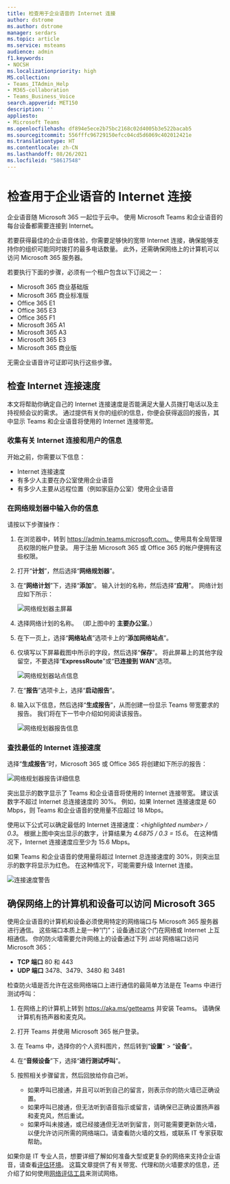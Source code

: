 ```yaml
---
title: 检查用于企业语音的 Internet 连接
author: dstrome
ms.author: dstrome
manager: serdars
ms.topic: article
ms.service: msteams
audience: admin
f1.keywords:
- NOCSH
ms.localizationpriority: high
MS.collection:
- Teams_ITAdmin_Help
- M365-collaboration
- Teams_Business_Voice
search.appverid: MET150
description: ''
appliesto:
- Microsoft Teams
ms.openlocfilehash: df894e5ece2b75bc2168c02d4005b3e522bacab5
ms.sourcegitcommit: 556fffc96729150efcc04cd5d6069c402012421e
ms.translationtype: HT
ms.contentlocale: zh-CN
ms.lasthandoff: 08/26/2021
ms.locfileid: "58617548"
---
```

# <a name="check-your-internet-connection-for-business-voice"></a>检查用于企业语音的 Internet 连接

企业语音随 Microsoft 365 一起位于云中。 使用 Microsoft Teams 和企业语音的每台设备都需要连接到 Internet。

若要获得最佳的企业语音体验，你需要足够快的宽带 Internet 连接，确保能够支持你的组织可能同时拨打的最多电话数量。 此外，还需确保网络上的计算机可以访问 Microsoft 365 服务器。

若要执行下面的步骤，必须有一个租户包含以下订阅之一：

* Microsoft 365 商业基础版
* Microsoft 365 商业标准版
* Office 365 E1
* Office 365 E3
* Office 365 F1
* Microsoft 365 A1
* Microsoft 365 A3
* Microsoft 365 E3
* Microsoft 365 商业版

无需企业语音许可证即可执行这些步骤。

## <a name="check-your-internet-connection-speed"></a>检查 Internet 连接速度

本文将帮助你确定自己的 Internet 连接速度是否能满足大量人员拨打电话以及主持视频会议的需求。 通过提供有关你的组织的信息，你便会获得返回的报告，其中显示 Teams 和企业语音将使用的 Internet 连接带宽。

### <a name="gather-information-about-your-internet-connection-and-users"></a>收集有关 Internet 连接和用户的信息

开始之前，你需要以下信息：

* Internet 连接速度
* 有多少人主要在办公室使用企业语音
* 有多少人主要从远程位置（例如家庭办公室）使用企业语音

### <a name="enter-your-information-into-the-network-planner"></a>在网络规划器中输入你的信息

请按以下步骤操作：

1. 在浏览器中，转到 https://admin.teams.microsoft.com。 使用具有全局管理员权限的帐户登录。 用于注册 Microsoft 365 或 Office 365 的帐户便拥有这些权限。
2. 打开“**计划**”，然后选择“**网络规划器**”。
3. 在“**网络计划**”下，选择“**添加**”。 输入计划的名称，然后选择“**应用**”。 网络计划应如下所示：

    ![网络规划器主屏幕](../media/network-planner-main.png)
1. 选择网络计划的名称。 （即上图中的 **主要办公室**。）
2. 在下一页上，选择“**网络站点**”选项卡上的“**添加网络站点**”。
3. 仅填写以下屏幕截图中所示的字段，然后选择“**保存**”。 将此屏幕上的其他字段留空，不要选择“**ExpressRoute**”或“**已连接到 WAN**”选项。

    ![网络规划器站点信息](../media/network-planner-site-info.png)
1. 在“**报告**”选项卡上，选择“**启动报告**”。
1. 输入以下信息，然后选择“**生成报告**”，从而创建一份显示 Teams 带宽要求的报告。 我们将在下一节中介绍如何阅读该报告。

    ![网络规划器报告信息](../media/network-planner-report-info.png)

### <a name="find-your-minimum-internet-connection-speed"></a>查找最低的 Internet 连接速度

选择“**生成报告**”时，Microsoft 365 或 Office 365 将创建如下所示的报告：

![网络规划器报告详细信息](../media/network-planner-report.png)

突出显示的数字显示了 Teams 和企业语音将使用的 Internet 连接带宽。 建议该数字不超过 Internet 总连接速度的 30%。 例如，如果 Internet 连接速度是 60 Mbps，则 Teams 和企业语音的使用量不应超过 18 Mbps。

使用以下公式可以确定最低的 Internet 连接速度：*\<highlighted number> / 0.3*。 根据上图中突出显示的数字，计算结果为 *4.6875 / 0.3 = 15.6*。 在这种情况下，Internet 连接速度应至少为 15.6 Mbps。

如果 Teams 和企业语音的使用量将超过 Internet 总连接速度的 30%，则突出显示的数字将显示为红色。 在这种情况下，可能需要升级 Internet 连接。

![连接速度警告](../media/network-planner-report-speed-warning.png)

## <a name="make-sure-the-computers-and-devices-on-your-network-can-reach-microsoft-365"></a>确保网络上的计算机和设备可以访问 Microsoft 365

使用企业语音的计算机和设备必须使用特定的网络端口与 Microsoft 365 服务器进行通信。 这些端口本质上是一种“门”；设备通过这个门在网络或 Internet 上互相通信。 你的防火墙需要允许网络上的设备通过下列 *出站* 网络端口访问 Microsoft 365：

* **TCP 端口** 80 和 443
* **UDP 端口** 3478、3479、3480 和 3481

检查防火墙是否允许在这些网络端口上进行通信的最简单方法是在 Teams 中进行测试呼叫：

1. 在网络上的计算机上转到 https://aka.ms/getteams 并安装 Teams。 请确保计算机有扬声器和麦克风。
2. 打开 Teams 并使用 Microsoft 365 帐户登录。
3. 在 Teams 中，选择你的个人资料图片，然后转到“**设置**” > “**设备**”。
4. 在“**音频设备**”下，选择“**进行测试呼叫**”。
5. 按照相关步骤留言，然后回放给你自己听。

   * 如果呼叫已接通，并且可以听到自己的留言，则表示你的防火墙已正确设置。
   * 如果呼叫已接通，但无法听到语音指示或留言，请确保已正确设置扬声器和麦克风，然后重试。
   * 如果呼叫未接通，或已经接通但无法听到留言，则可能需要更新防火墙，以便允许访问所需的网络端口。请查看防火墙的文档，或联系 IT 专家获取帮助。

 如果你是 IT 专业人员，想要详细了解如何准备大型或更复杂的网络来支持企业语音，请查看[评估环境](../3-envision-evaluate-my-environment.md)。 这篇文章提供了有关带宽、代理和防火墙要求的信息，还介绍了如何使用[网络评估工具](../3-envision-evaluate-my-environment.md#test-the-network)来测试网络。

